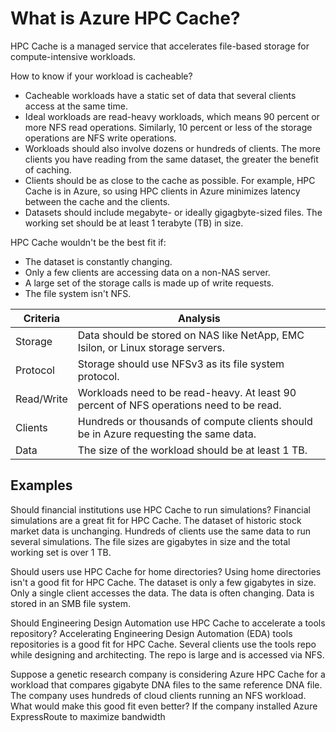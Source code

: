 # What is Azure HPC Cache?
HPC Cache is a managed service that accelerates file-based storage for compute-intensive workloads.

How to know if your workload is cacheable?
- Cacheable workloads have a static set of data that several clients access at the same time.
- Ideal workloads are read-heavy workloads, which means 90 percent or more NFS read operations. Similarly, 10 percent or less of the storage operations are NFS write operations.
- Workloads should also involve dozens or hundreds of clients. The more clients you have reading from the same dataset, the greater the benefit of caching.
- Clients should be as close to the cache as possible. For example, HPC Cache is in Azure, so using HPC clients in Azure minimizes latency between the cache and the clients.
- Datasets should include megabyte- or ideally gigagbyte-sized files. The working set should be at least 1 terabyte (TB) in size.

HPC Cache wouldn't be the best fit if:
- The dataset is constantly changing.
- Only a few clients are accessing data on a non-NAS server.
- A large set of the storage calls is made up of write requests.
- The file system isn't NFS.

|Criteria|Analysis|
|---|---|
|Storage|Data should be stored on NAS like NetApp, EMC Isilon, or Linux storage servers.|
|Protocol|Storage should use NFSv3 as its file system protocol.|
|Read/Write|Workloads need to be read-heavy. At least 90 percent of NFS operations need to be read.|
|Clients|Hundreds or thousands of compute clients should be in Azure requesting the same data.|
|Data|The size of the workload should be at least 1 TB.|

## Examples
Should financial institutions use HPC Cache to run simulations?
Financial simulations are a great fit for HPC Cache. The dataset of historic stock market data is unchanging. Hundreds of clients use the same data to run several simulations. The file sizes are gigabytes in size and the total working set is over 1 TB.

Should users use HPC Cache for home directories?
Using home directories isn't a good fit for HPC Cache. The dataset is only a few gigabytes in size. Only a single client accesses the data. The data is often changing. Data is stored in an SMB file system.

Should Engineering Design Automation use HPC Cache to accelerate a tools repository?
Accelerating Engineering Design Automation (EDA) tools repositories is a good fit for HPC Cache. Several clients use the tools repo while designing and architecting. The repo is large and is accessed via NFS.

Suppose a genetic research company is considering Azure HPC Cache for a workload that compares gigabyte DNA files to the same reference DNA file. The company uses hundreds of cloud clients running an NFS workload. What would make this good fit even better?
If the company installed Azure ExpressRoute to maximize bandwidth